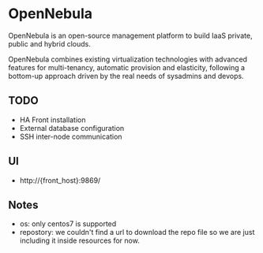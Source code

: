 
# OpenNebula

OpenNebula is an open-source management platform to build IaaS private, public 
and hybrid clouds.

OpenNebula combines existing virtualization technologies with advanced features 
for multi-tenancy, automatic provision and elasticity, following a bottom-up 
approach driven by the real needs of sysadmins and devops.

## TODO

* HA Front installation
* External database configuration
* SSH inter-node communication

## UI

* http://{front_host}:9869/

## Notes

* os: only centos7 is supported
* repostory: we couldn't find a url to download the repo file so we are just 
  including it inside resources for now.
